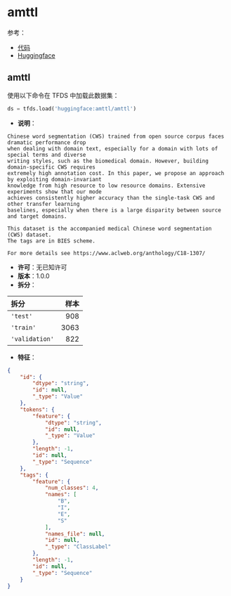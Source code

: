 # amttl

参考：

- [代码](https://github.com/huggingface/datasets/blob/master/datasets/amttl)
- [Huggingface](https://huggingface.co/datasets/amttl)

## amttl

使用以下命令在 TFDS 中加载此数据集：

```python
ds = tfds.load('huggingface:amttl/amttl')
```

- **说明**：

```
Chinese word segmentation (CWS) trained from open source corpus faces dramatic performance drop
when dealing with domain text, especially for a domain with lots of special terms and diverse
writing styles, such as the biomedical domain. However, building domain-specific CWS requires
extremely high annotation cost. In this paper, we propose an approach by exploiting domain-invariant
knowledge from high resource to low resource domains. Extensive experiments show that our mode
achieves consistently higher accuracy than the single-task CWS and other transfer learning
baselines, especially when there is a large disparity between source and target domains.

This dataset is the accompanied medical Chinese word segmentation (CWS) dataset.
The tags are in BIES scheme.

For more details see https://www.aclweb.org/anthology/C18-1307/
```

- **许可**：无已知许可
- **版本**：1.0.0
- **拆分**：

拆分 | 样本
:-- | --:
`'test'` | 908
`'train'` | 3063
`'validation'` | 822

- **特征**：

```json
{
    "id": {
        "dtype": "string",
        "id": null,
        "_type": "Value"
    },
    "tokens": {
        "feature": {
            "dtype": "string",
            "id": null,
            "_type": "Value"
        },
        "length": -1,
        "id": null,
        "_type": "Sequence"
    },
    "tags": {
        "feature": {
            "num_classes": 4,
            "names": [
                "B",
                "I",
                "E",
                "S"
            ],
            "names_file": null,
            "id": null,
            "_type": "ClassLabel"
        },
        "length": -1,
        "id": null,
        "_type": "Sequence"
    }
}
```
